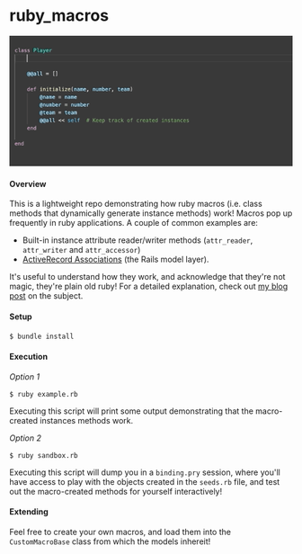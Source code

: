 # ruby_macros

<p align="center">
  <img src="attr_accessor.gif">
</p>

#### Overview
This is a lightweight repo demonstrating how ruby macros (i.e. class methods that dynamically generate instance methods) work! Macros pop up frequently in ruby applications. A couple of common examples are: 
* Built-in instance attribute reader/writer methods (`attr_reader`, `attr_writer` and `attr_accessor`)
* [ActiveRecord Associations](https://guides.rubyonrails.org/association_basics.html) (the Rails model layer).

It's useful to understand how they work, and acknowledge that they're not magic, they're plain old ruby! For a detailed explanation, check out [my blog post](https://medium.com/@ellisandrews1/ruby-macros-18bb67e051c7) on the subject.

#### Setup
```
$ bundle install
```

#### Execution
_Option 1_
```
$ ruby example.rb
```
Executing this script will print some output demonstrating that the macro-created instances methods work.

_Option 2_
```
$ ruby sandbox.rb
```
Executing this script will dump you in a `binding.pry` session, where you'll have access to play with the objects created in the `seeds.rb` file, and test out the macro-created methods for yourself interactively!

#### Extending
Feel free to create your own macros, and load them into the `CustomMacroBase` class from which the models inhereit!
